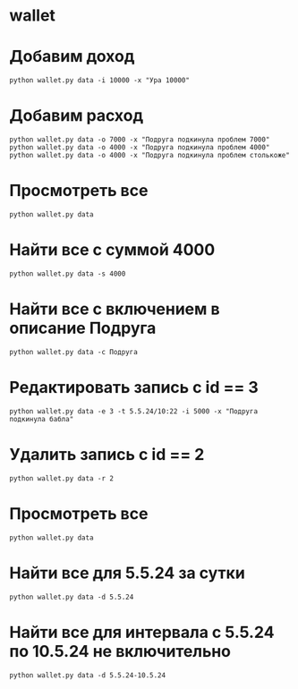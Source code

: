 # wallet

# Добавим доход
```
python wallet.py data -i 10000 -x "Ура 10000"
```
# Добавим расход
```
python wallet.py data -o 7000 -x "Подруга подкинула проблем 7000"
python wallet.py data -o 4000 -x "Подруга подкинула проблем 4000"
python wallet.py data -o 4000 -x "Подруга подкинула проблем столькоже"
```
# Просмотреть все
```
python wallet.py data 
```
# Найти все с суммой 4000
```
python wallet.py data -s 4000
```
# Найти все с включением в описание Подруга
```
python wallet.py data -c Подруга
```
# Редактировать запись с id == 3
```
python wallet.py data -e 3 -t 5.5.24/10:22 -i 5000 -x "Подруга подкинула бабла"
```
# Удалить запись c id == 2
```
python wallet.py data -r 2
```
# Просмотреть все
```
python wallet.py data 
```
# Найти все для 5.5.24 за сутки
```
python wallet.py data -d 5.5.24
```
# Найти все для интервала с 5.5.24 по 10.5.24 не включительно
```
python wallet.py data -d 5.5.24-10.5.24
```

